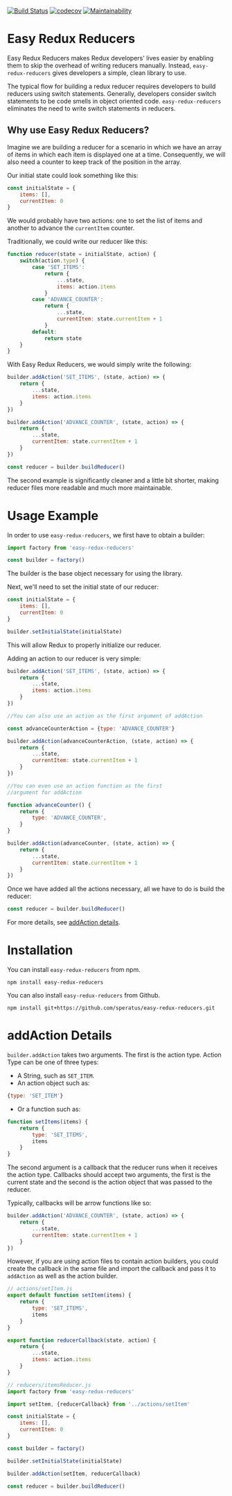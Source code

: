 [![Build Status](https://travis-ci.org/speratus/easy-redux-reducers.svg?branch=master)](https://travis-ci.org/speratus/easy-redux-reducers)
[![codecov](https://codecov.io/gh/speratus/easy-redux-reducers/branch/master/graph/badge.svg)](https://codecov.io/gh/speratus/easy-redux-reducers)
[![Maintainability](https://api.codeclimate.com/v1/badges/59a7a3e7443baffc3306/maintainability)](https://codeclimate.com/github/speratus/easy-redux-reducers/maintainability)
# Easy Redux Reducers
Easy Redux Reducers makes Redux developers' lives easier by enabling them to skip the overhead of writing
reducers manually. Instead, `easy-redux-reducers` gives developers a simple, clean library to use.

The typical flow for building a redux reducer requires developers to build reducers using switch statements. Generally, developers consider switch statements to be code smells in object oriented code. `easy-redux-reducers` eliminates the need to write switch statements in reducers.

## Why use Easy Redux Reducers?
Imagine we are building a reducer for a scenario in which we have an array of items in which each item is displayed one at a time. Consequently, we will also need a counter to keep track of the position in the array.

Our initial state could look something like this:
```js
const initialState = {
    items: [],
    currentItem: 0
}
```

We would probably have two actions: one to set the list of items and another to advance the `currentItem` counter.

Traditionally, we could write our reducer like this:
```js
function reducer(state = initialState, action) {
    switch(action.type) {
        case 'SET_ITEMS':
            return {
                ...state,
                items: action.items
            }
        case 'ADVANCE_COUNTER':
            return {
                ...state,
                currentItem: state.currentItem + 1
            }
        default:
            return state
    }
}
```
With Easy Redux Reducers, we would simply write the following:

```js
builder.addAction('SET_ITEMS', (state, action) => {
    return {
        ...state,
        items: action.items
    }
})

builder.addAction('ADVANCE_COUNTER', (state, action) => {
    return {
        ...state,
        currentItem: state.currentItem + 1
    }
})

const reducer = builder.buildReducer()
```

The second example is significantly cleaner and a little bit shorter, making reducer files more readable and much more maintainable.

# Usage Example
In order to use `easy-redux-reducers`, we first have to obtain a builder:
```js
import factory from 'easy-redux-reducers'

const builder = factory()
```
The builder is the base object necessary for using the library.

Next, we'll need to set the initial state of our reducer:
```js
const initialState = {
    items: [],
    currentItem: 0
}

builder.setInitialState(initialState)
```
This will allow Redux to properly initialize our reducer.

Adding an action to our reducer is very simple:
```js
builder.addAction('SET_ITEMS', (state, action) => {
    return {
        ...state,
        items: action.items
    }
})

//You can also use an action as the first argument of addAction

const advanceCounterAction = {type: 'ADVANCE_COUNTER'}

builder.addAction(advanceCounterAction, (state, action) => {
    return {
        ...state,
        currentItem: state.currentItem + 1
    }
})

//You can even use an action function as the first 
//argument for addAction

function advanceCounter() {
    return {
        type: 'ADVANCE_COUNTER',
    }
}

builder.addAction(advanceCounter, (state, action) => {
    return {
        ...state,
        currentItem: state.currentItem + 1
    }
})
```
Once we have added all the actions necessary, all we have 
to do is build the reducer:
```js
const reducer = builder.buildReducer()
```

For more details, see [addAction details](#addaction-details).

# Installation

You can install `easy-redux-reducers` from npm.
```
npm install easy-redux-reducers
```
You can also install `easy-redux-reducers` from Github.
```
npm install git+https://github.com/speratus/easy-redux-reducers.git
```

# addAction Details
`builder.addAction` takes two arguments. The first is the 
action type. Action Type can be one of three types:

 * A String, such as `SET_ITEM`.
 * An action object such as:
 ```js 
 {type: 'SET_ITEM'}
 ```
 * Or a function such as:
 ```js
 function setItems(items) {
     return {
         type: 'SET_ITEMS',
         items
     }
 }
 ```

 The second argument is a callback that the reducer runs 
 when it receives the action type. 
 Callbacks should accept two arguments, the first is the 
 current state and the second is the action object that was 
 passed to the reducer.

Typically, callbacks will be arrow functions like so:
```js
builder.addAction('ADVANCE_COUNTER', (state, action) => {
    return {
        ...state,
        currentItem: state.currentItem + 1
    }
})
```
However, if you are using action files to contain action 
builders, you could create the callback in the same file 
and import the callback and pass it to `addAction` as well 
as the action builder.

```js
// actions/setItem.js
export default function setItem(items) {
    return {
        type: 'SET_ITEMS',
        items
    }
}

export function reducerCallback(state, action) {
    return {
        ...state,
        items: action.items
    }
}
```

```js
// reducers/itemsReducer.js
import factory from 'easy-redux-reducers'

import setItem, {reducerCallback} from '../actions/setItem'

const initialState = {
    items: [],
    currentItem: 0
}

const builder = factory()

builder.setInitialState(initialState)

builder.addAction(setItem, reducerCallback)

const reducer = builder.buildReducer()
```
